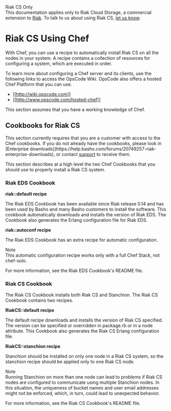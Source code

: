 <div class="info"><div class="title">Riak CS Only</div>This documentation applies only to Riak Cloud Storage, a commercial extension to <a href="http://wiki.basho.com/Riak.html">Riak</a>. To talk to us about using Riak CS, <a href="http://info.basho.com/Wiki_Contact_RiakCS.html" target="_blank">let us know</a>.</div>

# Riak CS Using Chef
With Chef, you can use a recipe to automatically install Riak CS on all the nodes in your system. A recipe contains a collection of resources for configuring a system, which are executed in order.

To learn more about configuring a Chef server and its clients, use the following links to access the OpsCode Wiki. OpsCode also offers a hosted Chef Platform that you can use.

* [[http://wiki.opscode.com]]
* [[http://www.opscode.com/hosted-chef]]

<div class="note">This section assumes that you have a working knowledge of Chef.</div>

## Cookbooks for Riak CS

<div class="info">
This section currently requires that you are a customer with access to the Chef cookbooks. If you do not already have the cookbooks, please look in [Enterprise downloads](https://help.basho.com/forums/20749257-riak-enterprise-downloads), or contact <a href="http://help.basho.com">support</a> to receive them.
</div>

This section describes at a high level the two Chef Cookbooks that you should use to properly install a Riak CS system.

### Riak EDS Cookbook

**riak::default recipe**

The Riak EDS Cookbook has been available since Riak release 0.14 and has been used by Basho and many Basho customers to install the software. This cookbook automatically downloads and installs the version of Riak EDS. The Cookbook also generates the Erlang configuration file for Riak EDS.

**riak::autoconf recipe**

The Riak EDS Cookbook has an extra recipe for automatic configuration.

<div class="note"><div class="title">Note</div> This automatic configuration recipe works only with a full Chef Stack, not chef-solo.</div>

For more information, see the Riak EDS Cookbook's README file.

### Riak CS Cookbook
The Riak CS Cookbook installs both Riak CS and Stanchion. The Riak CS Cookbook contains two recipes.

**RiakCS::default recipe**

The default recipe downloads and installs the version of Riak CS specified. The version can be specified or overridden in package.rb or in a node attribute. This Cookbook also generates the Riak CS Erlang configuration file.

**RiakCS::stanchion recipe**

Stanchion should be installed on only one node in a Riak CS system, so the stanchion recipe should be applied only to one Riak CS node.

<div class="note"><div class="title">Note</div>Running Stanchion on more than one node can lead to problems if Riak CS nodes are configured to communicate using multiple Stanchion nodes. In this situation, the uniqueness of bucket names and user email addresses might not be enforced, which, in turn, could lead to unexpected behavior.</div>

For more information, see the Riak CS Cookbook's README file.
